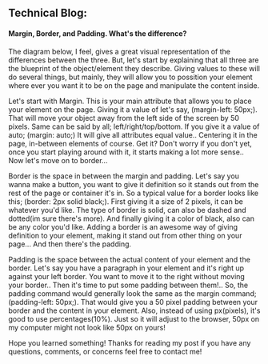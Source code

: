 ## Technical Blog:
#### Margin, Border, and Padding. What's the difference?

The diagram below, I feel, gives a great visual representation of the differences between the three. But, let's start by explaining that all three are the blueprint of the object/element they describe. Giving values to these will do several things, but mainly, they will allow you to possition your element where ever you want it to be on the page and manipulate the content inside.

Let's start with Margin. This is your main attribute that allows you to place your element on the page. Giving it a value of let's say, (margin-left: 50px;). That will move your object away from the left side of the screen by 50 pixels. Same can be said by all; left/right/top/bottom. If you give it a value of auto; (margin: auto;) It will give all attributes equal value.. Centering it in the page, in-between elements of course. Get it? Don't worry if you don't yet, once you start playing around with it, it starts making a lot more sense.. Now let's move on to border...

Border is the space in between the margin and padding. Let's say you wanna make a button, you want to give it definition so it stands out from the rest of the page or container it's in. So a typical value for a border looks like this; (border: 2px solid black;). First giving it a size of 2 pixels, it can be whatever you'd like. The type of border is solid, can also be dashed and dotted(im sure there's more). And finally giving it a color of black, also can be any color you'd like. Adding a border is an awesome way of giving definition to your element, making it stand out from other thing on your page... And then there's the padding.

Padding is the space between the actual content of your element and the border. Let's say you have a paragraph in your element and it's right up against your left border. You want to move it to the right without moving your border.. Then it's time to put some padding between them!.. So, the padding command would generally look the same as the margin command; (padding-left: 50px;). That would give you a 50 pixel padding between your border and the content in your element. Also, instead of using px(pixels), it's good to use percentages(10%). Just so it will adjust to the browser, 50px on my computer might not look like 50px on yours!

Hope you learned something! Thanks for reading my post if you have any questions, comments, or concerns feel free to contact me!